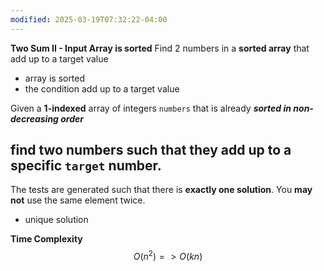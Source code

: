```yaml
---
modified: 2025-03-19T07:32:22-04:00
---
```




**Two Sum II - Input Array is sorted**
Find 2 numbers in a **sorted array** that add up to a target value
- array is sorted
- the condition add up to a target value


Given a **1-indexed** array of integers `numbers` that is already **_sorted in non-decreasing order_**

find two numbers such that they add up to a specific `target` number.
-
The tests are generated such that there is **exactly one solution**. You **may not** use the same element twice.
- unique solution

**Time Complexity**
$$
O(n^{2}) = > O(kn)
$$

